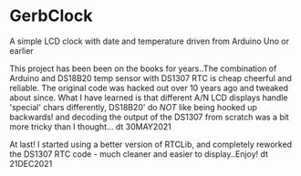 # GerbClock
A simple LCD clock with date and temperature driven from Arduino Uno or earlier

This project has been been on the books for years..The combination of Arduino and DS18B20 temp sensor with DS1307 RTC is cheap cheerful and reliable. The original code was hacked out over 10 years ago and tweaked about since. What I have learned is that different A/N LCD displays handle 'special' chars differently, DS18B20' do _NOT_ like being hooked up backwards! and decoding the output of the DS1307 from scratch was a bit more tricky than I thought...
dt 30MAY2021

At last! I started using a better version of RTCLib, and completely reworked the DS1307 RTC code - much cleaner and easier to display..Enjoy!
dt 21DEC2021
